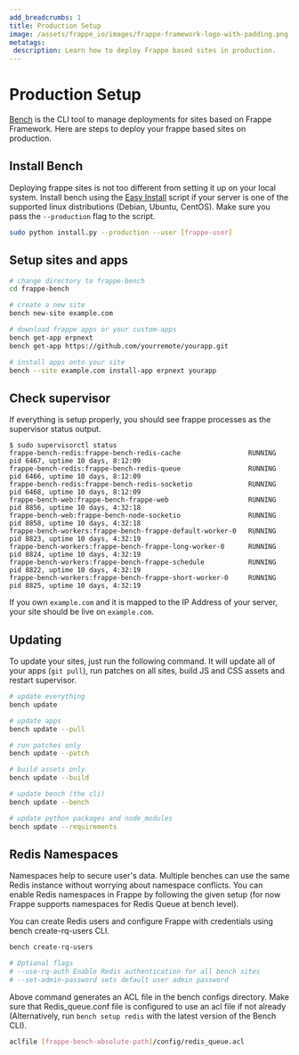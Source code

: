 ```yaml
---
add_breadcrumbs: 1
title: Production Setup
image: /assets/frappe_io/images/frappe-framework-logo-with-padding.png
metatags:
 description: Learn how to deploy Frappe based sites in production.
---
```


# Production Setup

[Bench](https://github.com/frappe/bench) is the CLI tool to manage deployments
for sites based on Frappe Framework. Here are steps to deploy your frappe based
sites on production.

## Install Bench

Deploying frappe sites is not too different from setting it up on your local
system. Install bench using the [Easy
Install](https://github.com/frappe/bench#easy-install-script) script if your server is
one of the supported linux distributions (Debian, Ubuntu, CentOS). Make sure you
pass the `--production` flag to the script.

```bash
sudo python install.py --production --user [frappe-user]
```

## Setup sites and apps

```bash
# change directory to frappe-bench
cd frappe-bench

# create a new site
bench new-site example.com

# download frappe apps or your custom-apps
bench get-app erpnext
bench get-app https://github.com/yourremote/yourapp.git

# install apps onto your site
bench --site example.com install-app erpnext yourapp
```

## Check supervisor

If everything is setup properly, you should see frappe processes as the
supervisor status output.

```
$ sudo supervisorctl status
frappe-bench-redis:frappe-bench-redis-cache                 RUNNING   pid 6467, uptime 10 days, 8:12:09
frappe-bench-redis:frappe-bench-redis-queue                 RUNNING   pid 6466, uptime 10 days, 8:12:09
frappe-bench-redis:frappe-bench-redis-socketio              RUNNING   pid 6468, uptime 10 days, 8:12:09
frappe-bench-web:frappe-bench-frappe-web                    RUNNING   pid 8856, uptime 10 days, 4:32:18
frappe-bench-web:frappe-bench-node-socketio                 RUNNING   pid 8858, uptime 10 days, 4:32:18
frappe-bench-workers:frappe-bench-frappe-default-worker-0   RUNNING   pid 8823, uptime 10 days, 4:32:19
frappe-bench-workers:frappe-bench-frappe-long-worker-0      RUNNING   pid 8824, uptime 10 days, 4:32:19
frappe-bench-workers:frappe-bench-frappe-schedule           RUNNING   pid 8822, uptime 10 days, 4:32:19
frappe-bench-workers:frappe-bench-frappe-short-worker-0     RUNNING   pid 8825, uptime 10 days, 4:32:19
```

If you own `example.com` and it is mapped to the IP Address of your server, your
site should be live on `example.com`.

## Updating

To update your sites, just run the following command. It will update all of your
apps (`git pull`), run patches on all sites, build JS and CSS assets and restart
supervisor.

```bash
# update everything
bench update

# update apps
bench update --pull

# run patches only
bench update --patch

# build assets only
bench update --build

# update bench (the cli)
bench update --bench

# update python packages and node_modules
bench update --requirements
```

## Redis Namespaces

Namespaces help to secure user's data. Multiple benches can use the same Redis instance without worrying about namespace conflicts. You can enable Redis namespaces in Frappe by following the given setup (for now Frappe supports namespaces for Redis Queue at bench level).

You can create Redis users and configure Frappe with credentials using bench create-rq-users CLI.

```bash
bench create-rq-users

# Optional flags
# --use-rq-auth Enable Redis authentication for all bench sites
# --set-admin-password sets default user admin password
```

Above command generates an ACL file in the bench configs directory. Make sure that Redis_queue.conf file is configured to use an acl file if not already (Alternatively, run `bench setup redis` with the latest version of the Bench CLI).

```bash
aclfile [frappe-bench-absolute-path]/config/redis_queue.acl
```

